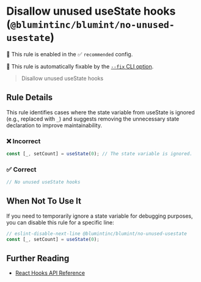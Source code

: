 # Disallow unused useState hooks (`@blumintinc/blumint/no-unused-usestate`)

💼 This rule is enabled in the ✅ `recommended` config.

🔧 This rule is automatically fixable by the [`--fix` CLI option](https://eslint.org/docs/latest/user-guide/command-line-interface#--fix).

<!-- end auto-generated rule header -->

> Disallow unused useState hooks

## Rule Details

This rule identifies cases where the state variable from useState is ignored (e.g., replaced with `_`) and suggests removing the unnecessary state declaration to improve maintainability.

### ❌ Incorrect

```jsx
const [_, setCount] = useState(0); // The state variable is ignored.
```

### ✅ Correct

```jsx
// No unused useState hooks
```

## When Not To Use It

If you need to temporarily ignore a state variable for debugging purposes, you can disable this rule for a specific line:

```jsx
// eslint-disable-next-line @blumintinc/blumint/no-unused-usestate
const [_, setCount] = useState(0);
```

## Further Reading

- [React Hooks API Reference](https://reactjs.org/docs/hooks-reference.html#usestate)
